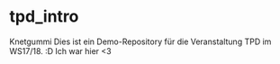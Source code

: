 # tpd_intro
Knetgummi
Dies ist ein Demo-Repository für die Veranstaltung TPD im WS17/18. 
:D
Ich war hier <3
